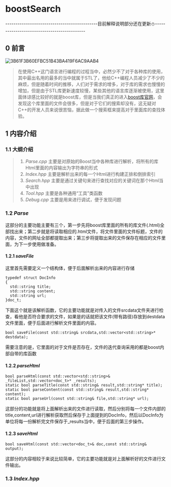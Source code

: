 # boostSearch
---------------------------------------------目前解释说明部分还在更新:snowman:--------------------------------------------
## 0 前言
![3B61F3B60EFBC51B43BA419F6AC9AAB4](https://github.com/Lp700750/BoostSearch/assets/104414865/0b83e8ca-2405-4f3d-b4af-b80842a879e3)

> 在使用C++这门语言进行编程的过程当中，必然少不了对于各种库的使用，其中最出名用的最多的当中就属于STL了，他给C++编程人员减少了不少的麻烦，但是随着时间的推移，人们对于需求的增多，对于库的需求也慢慢的增加，但是由于STL库更新速度较慢，某些其他的语言库逐渐被使用，这里面体谅感比较好的就是boost库，但是当我们真正的进入[boost库官网](https://www.boost.org/)，会发现这个库里面的文件会很多，但是对于它们的搜索却没有，这无疑对C++的开发人员来说很苦恼，据此做一个搜索框来提高对于里面库的查找体验。
## 1 内容介绍
### 1.1 大纲介绍
>1. _Parse.cpp_  主要是对原始的Boost当中各种库进行解析，将所有的库Html里面的内容输出为字符串的形式   
>2. _Index.hpp_  主要是解析出来的每一个Html进行构建正排和倒排索引   
>3. _Search.hpp_ 主要是通过关键句来进行查找对应的关键词在那个Html当中出现   
>4. _Tool.hpp_   主要是各种通用“工具”类函数  
>5. _Debug.cpp_  主要是用来进行调试，便于发现问题  
### 1.2 _Parse_
这部分的主要功能主要有三个，第一步先将boost库里面的所有的库文件(.html)全部找出来；第二步就是将读取相应的.html文件，将文件里面的文件标题，文件的内容，文件的网址全部都提取出来；第三步将提取出来的文件保存在相应的文件里面，为下一步使用做准备。    
#### 1.2.1 _saveFile_
这里首先需要定义一个结构体，便于后面解析出来的内容进行存储
```
typedef struct DocInfo
{
  std::string title;
  std::string content;
  std::string url;
}doc_t;
```   
下面这个就是该解析函数，它的主要功能就是对传入的文件srcdata文件夹进行检查，看他是否符合要求的文件，如果是的话就把该文件(带有路径)存放到destdata文件里面，便于后面进行解析文件里面的内容。
```   
bool saveFile(const std::string& srcdata,std::vector<std::string>* destdata);
```     
需要注意的是，它里面的对于文件是否存在，文件的迭代查询采用的都是boost内部自带的库函数
#### 1.2.2 _parseHtml_
```
bool parseHtml(const std::vector<std::string>& _fileList,std::vector<doc_t>* _results);
static bool parseTitle(const std::string& result,std::string* title);
static bool parseContent(const std::string& result,std::string* content);
static bool parseUrl(const std::string& file,std::string* url);
```   
这部分的功能就是将上面解析出来的文件进行读取，然后分别将每一个文件内部的title,content,url进行解析获取然后保存于上面提到的DocInfo，然后以DocInfo为单位将每一份解析完文件保存于_results当中，便于后面的第三步操作。
#### 1.2.3 _saveHtml_
```
bool saveHtml(const std::vector<doc_t>& doc,const std::string& output);
```
这部分的内容相较于来说比较简单，它的主要功能就是对上面解析好的文件进行文件输出。
###  1.3 _Index.hpp_
